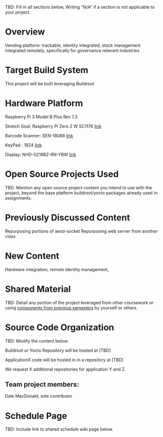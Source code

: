 TBD: Fill in all sections below, Writing "N/A" if a section is not applicable to your project.

# Overview

Vending platform: trackable, identity integrated, stock management integrated remotely, specifically for governance relevant industries


# Target Build System
This project will be built leveraging Buildroot

# Hardware Platform
Raspberry Pi 3 Model B Plus Rev 1.3

Stretch Goal: Raspberry Pi Zero 2 W SC1176 [link](https://www.digikey.com/en/products/detail/raspberry-pi/SC1176/15298147?gclsrc=aw.ds&&utm_adgroup=&utm_source=google&utm_medium=cpc&utm_campaign=PMax%20Shopping_Product_Medium%20ROAS%20Categories&utm_term=&utm_content=&utm_id=go_cmp-20223376311_adg-_ad-__dev-c_ext-_prd-15298147_sig-CjwKCAjwp8--BhBREiwAj7og18MdhbM29LcZwpWjNTiTXZhPmdGaFFPicahz__aX0MbnNa4ISJUJWRoCrpYQAvD_BwE&gad_source=1&gclid=CjwKCAjwp8--BhBREiwAj7og18MdhbM29LcZwpWjNTiTXZhPmdGaFFPicahz__aX0MbnNa4ISJUJWRoCrpYQAvD_BwE&gclsrc=aw.ds)

Barcode Scanner: SEN-18088 [link](https://www.digikey.com/en/products/detail/sparkfun-electronics/SEN-18088/14322716?gclsrc=aw.ds&&utm_adgroup=&utm_source=google&utm_medium=cpc&utm_campaign=PMax%20Shopping_Product_Low%20ROAS%20Categories&utm_term=&utm_content=&utm_id=go_cmp-20243063506_adg-_ad-__dev-c_ext-_prd-14322716_sig-CjwKCAjwp8--BhBREiwAj7og15LEvOnd4pqCTEfCy5iSgRbU25ds0fdi55EgCMySdNYmOsp0JvIW1hoC74QQAvD_BwE&gad_source=1&gclid=CjwKCAjwp8--BhBREiwAj7og15LEvOnd4pqCTEfCy5iSgRbU25ds0fdi55EgCMySdNYmOsp0JvIW1hoC74QQAvD_BwE&gclsrc=aw.ds)

KeyPad : 1824 [link](https://www.digikey.com/en/products/detail/adafruit-industries-llc/1824/7244947)

Display: NHD-0216BZ-RN-YBW [link](https://www.digikey.com/en/products/detail/newhaven-display-intl/NHD-0216BZ-RN-YBW/1701194?_gl=1*u09laz*_up*MQ..*_gs*MQ..&gclid=CjwKCAjwp8--BhBREiwAj7og15LEvOnd4pqCTEfCy5iSgRbU25ds0fdi55EgCMySdNYmOsp0JvIW1hoC74QQAvD_BwE&gclsrc=aw.ds)



# Open Source Projects Used
TBD: Mention any open source project content you intend to use with the project, beyond the base platform buildroot/yocto packages already used in assignments.

# Previously Discussed Content
Repurposing portions of aesd-socket 
Repurposing web server from another class

# New Content
Hardware integration, remote identity management, 

# Shared Material
TBD: Detail any portion of the project leveraged from other coursework or using [components from previous semesters](https://github.com/cu-ecen-5013/buildroot-assignments-base/wiki) by yourself or others.

# Source Code Organization
TBD: Modify the content below:

Buildroot or Yocto Repository will be hosted at [TBD]

ApplicationX code will be hosted in in a repository at [TBD]

We request X additional repositories for application Y and Z.

## Team project members:

Dale MacDonald, sole contributor

# Schedule Page
TBD: Include link to shared schedule wiki page below.
